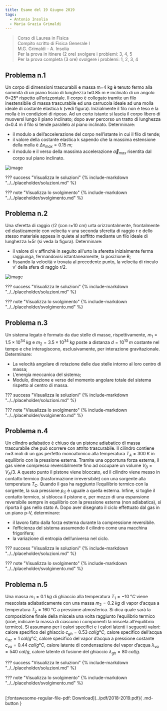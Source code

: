 ```yaml
---
title: Esame del 19 Giugno 2019
tags:
  - Antonio Insolia
  - Maria Grazia Grimaldi
---
```


>Corso di Laurea in Fisica <br>
Compito scritto di Fisica Generale I <br>
M.G. Grimaldi – A. Insolia <br>
Per la prova in itinere (2 ore) svolgere i problemi: 3, 4, 5 <br>
Per la prova completa (3 ore) svolgere i problemi: 1, 2, 3, 4 <br>

## Problema n.1
Un corpo di dimensioni trascurabili e massa m=4 kg è tenuto fermo alla sommità di un piano liscio di lunghezza l=0.85 m e inclinato di un angolo θ=25° rispetto all’orizzontale. Il corpo è collegato tramite un filo inestensibile di massa trascurabile ed una carrucola ideale ad una molla ideale di costante elastica k (vedi figura). Inizialmente il filo non è teso e la molla è in condizioni di riposo. Ad un certo istante si lascia il corpo libero di muoversi lungo il piano inclinato; dopo aver percorso un tratto di lunghezza d=0.4 m il filo si tende parallelo al piano inclinato. Determinare: 

- il modulo a dell’accelerazione del corpo nell’istante in cui il filo di tende; 
- il valore della costante elastica k sapendo che la massima estensione della molla è $Δx_{max}=0.15 \; m$; 
- il modulo e il verso della massima accelerazione $\vec{a}_{max}$ risentita dal corpo sul piano inclinato.

![image](https://user-images.githubusercontent.com/77018886/153267932-b84d8791-c32f-46d7-abbb-ec088c9e6d4c.png)

??? success "Visualizza le soluzioni"
    {% include-markdown "../../placeholder/soluzioni.md" %}

??? note "Visualizza lo svolgimento"
    {% include-markdown "../../placeholder/svolgimento.md" %}

## Problema n.2
Una sferetta di raggio r/2 (con r=10 cm) urta orizzontalmente, frontalmente ed elasticamente con velocita v una seconda sferetta di raggio r e dello stesso materiale appesa in quiete al soffitto mediante un filo ideale di lunghezza l=5r (si veda la figura). Determinare: 

- il valore di v affinchè in seguito all'urto la sferetta inizialmente ferma raggiunga, fermandovisi istantaneamente, la posizione B; 
- fissando la velocità v trovata al precedente punto, la velocita di rinculo v' della sfera di raggio r/2.

![image](https://user-images.githubusercontent.com/77018886/153267986-45163fe2-c02f-4300-b4cf-7a3fa59e5812.png)

??? success "Visualizza le soluzioni"
    {% include-markdown "../../placeholder/soluzioni.md" %}

??? note "Visualizza lo svolgimento"
    {% include-markdown "../../placeholder/svolgimento.md" %}

## Problema n.3
Un sistema legato è formato da due stelle di masse, rispettivamente, $m_1=1.5×10^{34} \; kg$ e $m_2=3.5×10^{34} \; kg$ poste a distanza $d=10^{10} \; m$ costante nel tempo e che interagiscono, esclusivamente, per interazione gravitazionale. Determinare: 

- La velocità angolare di rotazione delle due stelle intorno al loro centro di massa; 
- L’energia meccanica del sistema; 
- Modulo, direzione e verso del momento angolare totale del sistema rispetto al centro di massa.

??? success "Visualizza le soluzioni"
    {% include-markdown "../../placeholder/soluzioni.md" %}

??? note "Visualizza lo svolgimento"
    {% include-markdown "../../placeholder/svolgimento.md" %}

## Problema n.4
Un cilindro adiabatico è chiuso da un pistone adiabatico di massa trascurabile che può scorrere con attrito trascurabile. Il cilindro contiene n=3 moli di un gas perfetto monoatomico alla temperatura $T_A=300 \; K$ in equilibrio con la pressione esterna. Tramite una opportuna forza esterna, il gas viene compresso reversibilmente fino ad occupare un volume $V_B=V_A /3$. A questo punto il pistone viene bloccato, ed il cilindro viene messo in contatto termico (trasformazione irreversibile) con una sorgente alla temperatura $T_C$. Quando il gas ha raggiunto l’equilibrio termico con la sorgente, la sua pressione $p_C$ è uguale a quella esterna. Infine, si toglie il contatto termico, si sblocca il pistone e, per mezzo di una espansione reversibile sempre in equilibrio con la pressione esterna (non adiabatica), si riporta il gas nello stato A. Dopo aver disegnato il ciclo effettuato dal gas in un piano p-V, determinare: 

- il lavoro fatto dalla forza esterna durante la compressione reversibile. 
- l’efficienza del sistema assumendo il cilindro come una macchina frigorifera; 
- la variazione di entropia dell’universo nel ciclo.

??? success "Visualizza le soluzioni"
    {% include-markdown "../../placeholder/soluzioni.md" %}

??? note "Visualizza lo svolgimento"
    {% include-markdown "../../placeholder/svolgimento.md" %}

## Problema n.5
Una massa $m_1=0.1 \; kg$ di ghiaccio alla temperatura $T_1=-10 \; °C$ viene mescolata adiabaticamente con una massa $m_2=0.2 \; kg$ di vapor d’acqua a temperatura $T_2=160 \; °C$ a pressione atmosferica. Si dica quale sarà la composizione finale della miscela una volta raggiunto l’equilibrio termico (cioè, indicare la massa di ciascuno i componenti la miscela all’equilibrio termico). Si assumano per i calori specifici e i calori latenti i seguenti valori: calore specifico del ghiaccio $c_{gh}=0.53 \; cal/g °C$, calore specifico dell’acqua $c_{ac}=1 \; cal/g °C$, calore specifico del vapor d’acqua a pressione costante $c_{va}=0.44 \; cal/g °C$, calore latente di condensazione del vapor d’acqua $λ_{va}=540 \; cal/g$, calore latente di fusione del ghiaccio $λ_{gh}=80 \; cal/g$.

??? success "Visualizza le soluzioni"
    {% include-markdown "../../placeholder/soluzioni.md" %}

??? note "Visualizza lo svolgimento"
    {% include-markdown "../../placeholder/svolgimento.md" %}

<br>
[:fontawesome-regular-file-pdf: Download](../pdf/2018-2019.pdf){ .md-button }